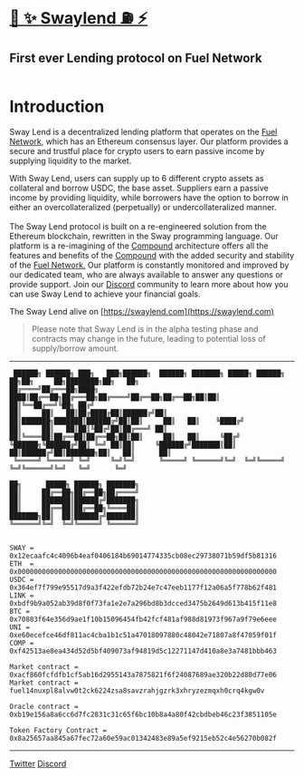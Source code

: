 # [🌴 ✨ Swaylend ⛽️ ⚡️](https://swaylend.com/)
## First ever Lending protocol on Fuel Network 

<figure><img src="https://static.tildacdn.com/tild3165-3835-4163-b062-666230613733/Tilda_badge_1200x630.jpg" alt=""><figcaption></figcaption></figure>

# Introduction

Sway Lend is a decentralized lending platform that operates on the [Fuel Network](https://fuel.network), which has an Ethereum consensus layer. Our platform provides a secure and trustful place for crypto users to earn passive income by supplying liquidity to the market.

With Sway Lend, users can supply up to 6 different crypto assets as collateral and borrow USDC, the base asset. Suppliers earn a passive income by providing liquidity, while borrowers have the option to borrow in either an overcollateralized (perpetually) or undercollateralized manner. \
\
The Sway Lend protocol is built on a re-engineered solution from the Ethereum blockchain, rewritten in the Sway programming language. Our platform is a re-imagining of the [Compound](https://compound.finance/) architecture offers all the features and benefits of the [Compound](https://compound.finance/) with the added security and stability of the [Fuel Network.](https://fuel.network) Our platform is constantly monitored and improved by our dedicated team, who are always available to answer any questions or provide support. Join our [Discord](https://discord.gg/Fwpqpk6vDB) community to learn more about how you can use Sway Lend to achieve your financial goals.

The Sway Lend alive on [https://swaylend.com](https://swaylend.com)


>Please note that Sway Lend is in the alpha testing phase and contracts may change in the future, leading to potential loss of supply/borrow amount.
---



```
 ██████╗ ██████╗ ███╗   ███╗██████╗  ██████╗ ███████╗ █████╗ ██████╗ ██╗██╗     ██╗████████╗██╗   ██╗
██╔════╝██╔═══██╗████╗ ████║██╔══██╗██╔═══██╗██╔════╝██╔══██╗██╔══██╗██║██║     ██║╚══██╔══╝╚██╗ ██╔╝
██║     ██║   ██║██╔████╔██║██████╔╝██║   ██║███████╗███████║██████╔╝██║██║     ██║   ██║    ╚████╔╝ 
██║     ██║   ██║██║╚██╔╝██║██╔═══╝ ██║   ██║╚════██║██╔══██║██╔══██╗██║██║     ██║   ██║     ╚██╔╝  
╚██████╗╚██████╔╝██║ ╚═╝ ██║██║     ╚██████╔╝███████║██║  ██║██████╔╝██║███████╗██║   ██║      ██║   
 ╚═════╝ ╚═════╝ ╚═╝     ╚═╝╚═╝      ╚═════╝ ╚══════╝╚═╝  ╚═╝╚═════╝ ╚═╝╚══════╝╚═╝   ╚═╝      ╚═╝   
                                                                                                     
██╗      █████╗ ██████╗ ███████╗                                                                     
██║     ██╔══██╗██╔══██╗██╔════╝                                                                     
██║     ███████║██████╔╝███████╗                                                                     
██║     ██╔══██║██╔══██╗╚════██║                                                                     
███████╗██║  ██║██████╔╝███████║                                                                     
╚══════╝╚═╝  ╚═╝╚═════╝ ╚══════╝                                                              
     

SWAY = 0x12ecaafc4c4096b4eaf0406184b69014774335cb08ec29738071b59df5b81316
ETH  = 0x0000000000000000000000000000000000000000000000000000000000000000
USDC = 0x364ef7f799e95517d9a3f422efdb72b24e7c47eeb1177f12a06a5f778b62f481
LINK = 0xbdf9b9a052ab39d8f0f73fa1e2e7a296bd8b3dcced3475b2649d613b415f11e8
BTC = 0x70883f64e356d9ae1f10b15096454fb42fcf481af988d81973f967a9f79e6eee
UNI = 0xe60ecefce46df811ac4cba1b1c51a47018097880c48042e71807a8f47059f01f
COMP = 0xf42513ae8ea434d52d5bf409073af94819d5c12271147d410a8e3a7481bbb463

Market contract = 0xacf860fcfdfb1cf5ab16d2955143a7875821f6f24087689ae320b22d80d77e06
Market contract = fuel14nuxpl8alvw0t2ck6224zsa8savzrahjgzrk3xhryzezmqxh0crq4kgw0v

Oracle contract = 0xb19e156a8a6cc6d7fc2831c31c65f6bc10b8a4a80f42cbdbeb46c23f3851105e

Token Factory Contract = 0x8a25657aa845a67fec72a60e59ac01342483e89a5ef9215eb52c4e56270b082f

```

---
[Twitter](https://twitter.com/swaylend)
[Discord](https://discord.gg/YT9kv2PF) 


